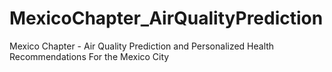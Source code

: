 # MexicoChapter_AirQualityPrediction
Mexico Chapter - Air Quality Prediction and Personalized Health Recommendations For the Mexico City
